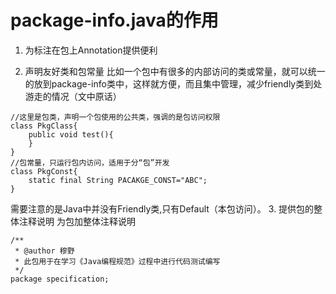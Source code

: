 # package-info.java的作用
1. 为标注在包上Annotation提供便利

2. 声明友好类和包常量
比如一个包中有很多的内部访问的类或常量，就可以统一的放到package-info类中，这样就方便，而且集中管理，减少friendly类到处游走的情况（文中原话）
```
//这里是包类，声明一个包使用的公共类，强调的是包访问权限
class PkgClass{
    public void test(){
    }
}
//包常量，只运行包内访问，适用于分“包”开发
class PkgConst{
    static final String PACAKGE_CONST="ABC";
}
```
需要注意的是Java中并没有Friendly类,只有Default（本包访问）。
3. 提供包的整体注释说明
为包加整体注释说明
```
/**
 * @author 穆野
 * 此包用于在学习《Java编程规范》过程中进行代码测试编写
 */
package specification;
```